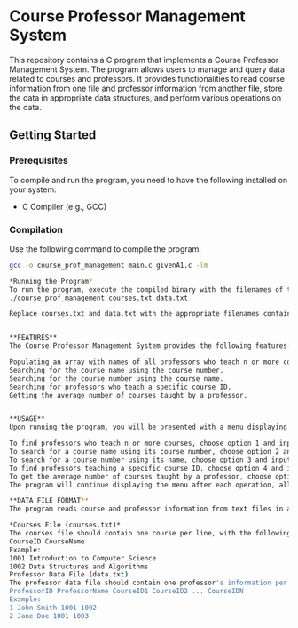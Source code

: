 # Course Professor Management System

This repository contains a C program that implements a Course Professor Management System. The program allows users to manage and query data related to courses and professors. It provides functionalities to read course information from one file and professor information from another file, store the data in appropriate data structures, and perform various operations on the data.

## Getting Started

### Prerequisites

To compile and run the program, you need to have the following installed on your system:

- C Compiler (e.g., GCC)

### Compilation

Use the following command to compile the program:

```bash
gcc -o course_prof_management main.c givenA1.c -lm

*Running the Program*
To run the program, execute the compiled binary with the filenames of the course and professor data files as command-line arguments:
./course_prof_management courses.txt data.txt

Replace courses.txt and data.txt with the appropriate filenames containing course and professor information, respectively.


**FEATURES**
The Course Professor Management System provides the following features:

Populating an array with names of all professors who teach n or more courses.
Searching for the course name using the course number.
Searching for the course number using the course name.
Searching for professors who teach a specific course ID.
Getting the average number of courses taught by a professor.


**USAGE**
Upon running the program, you will be presented with a menu displaying the available options. Enter the corresponding number to select the desired operation.

To find professors who teach n or more courses, choose option 1 and input the minimum number of courses.
To search for a course name using its course number, choose option 2 and input the course number.
To search for a course number using its name, choose option 3 and input the course name.
To find professors teaching a specific course ID, choose option 4 and input the course number.
To get the average number of courses taught by a professor, choose option 5.
The program will continue displaying the menu after each operation, allowing you to perform multiple queries.

**DATA FILE FORMAT**
The program reads course and professor information from text files in a specific format:

*Courses File (courses.txt)*
The courses file should contain one course per line, with the following format:
CourseID CourseName
Example:
1001 Introduction to Computer Science
1002 Data Structures and Algorithms
Professor Data File (data.txt)
The professor data file should contain one professor's information per line, with the following format:
ProfessorID ProfessorName CourseID1 CourseID2 ... CourseIDN
Example:
1 John Smith 1001 1002
2 Jane Doe 1001 1003
